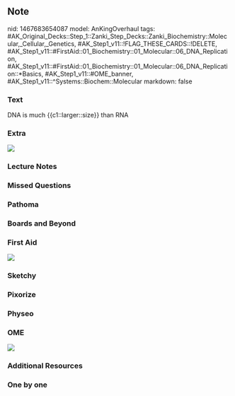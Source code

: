 ## Note
nid: 1467683654087
model: AnKingOverhaul
tags: #AK_Original_Decks::Step_1::Zanki_Step_Decks::Zanki_Biochemistry::Molecular,_Cellular,_Genetics, #AK_Step1_v11::!FLAG_THESE_CARDS::!DELETE, #AK_Step1_v11::#FirstAid::01_Biochemistry::01_Molecular::06_DNA_Replication, #AK_Step1_v11::#FirstAid::01_Biochemistry::01_Molecular::06_DNA_Replication::*Basics, #AK_Step1_v11::#OME_banner, #AK_Step1_v11::^Systems::Biochem::Molecular
markdown: false

### Text
<div>
  <div>
    DNA is much {{c1::larger::size}} than RNA
  </div>
</div>

### Extra
<img src="paste-16110422327388.jpg">

### Lecture Notes


### Missed Questions


### Pathoma


### Boards and Beyond


### First Aid
<img src="tmpCCS0q1.png">

### Sketchy


### Pixorize


### Physeo


### OME
<div class="ome-widget">
  <a href="https://onlinemeded.org?ref=anki"><img src=
  "_OME_AnkiFlashcards_General_7.png"></a>
</div>

### Additional Resources


### One by one

